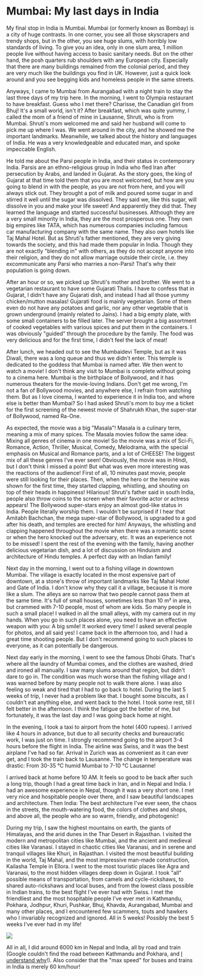 # Mumbai: My last days in India

My final stop in India is Mumbai. Mumbai (or formerly known as Bombay) is a city of huge contrasts. In one corner, you see all those skyscrapers and trendy shops, but in the other, you see huge slums, with horribly low standards of living. To give you an idea, only in one slum area, 1 million people live without having access to basic sanitary needs. But on the other hand, the posh quarters rub shoulders with any European city. Especially that there are many buildings remained from the colonial period, and they are very much like the buildings you find in UK. However, just a quick look around and you see begging kids and homeless people in the same streets.

Anyways, I came to Mumbai from Aurangabad with a night train to stay the last three days of my trip here. In the morning, I went to Olympia restaurant to have breakfast. Guess who I met there? Charisse, the Canadian girl from Bhuj! It's a small world, isn't it? After breakfast, which was quite yummy, I called the mom of a friend of mine in Lausanne, Shruti, who is from Mumbai. Shruti's mom welcomed me and said her husband will come to pick me up where I was. We went around in the city, and he showed me the important landmarks. Meanwhile, we talked about the history and languages of India. He was a very knowledgeable and educated man, and spoke impeccable English.

He told me about the Parsi people in India, and their status in contemporary India. Parsis are an ethno-religious group in India who fled Iran after persecution by Arabs, and landed in Gujarat. As the story goes, the king of Gujarat at that time told them that you are most welcomed, but how are you going to blend in with the people, as you are not from here, and you will always stick out. They brought a pot of milk and poured some sugar in and stirred it well until the sugar was dissolved. They said we, like this sugar, will dissolve in you and make your life sweet! And apparently they did that. They learned the language and started successful businesses. Although they are a very small minority in India, they are the most prosperous one. They own big empires like TATA, which has numerous companies including famous car manufacturing company with the same name. They also own hotels like Taj Mahal Hotel. But as Shruti's father mentioned, they are very giving towards the society, and this had made them popular in India. Though they are not exactly "blending in" with others, as they do not accept anyone into their religion, and they do not allow marriage outside their circle, i.e. they excommunicate any Parsi who marries a non-Parsi! That's why their population is going down.

After an hour or so, we picked up Shruti's mother and brother. We went to a vegetarian restaurant to have some Gujarati Thalis. I have to confess that in Gujarat, I didn't have any Gujarati dish, and instead I had all those yummy chicken/mutton masalas! Gujarati food is mainly vegetarian. Some of them even do not have any potatoes and garlic, nor any other vegetable that is grown underground (mainly related to Jains). I had a big empty plate, with some small containers to be filled later. The server brought a big assortment of cooked vegetables with various spices and put them in the containers. I was obviously "guided" through the procedure by the family. The food was very delicious and for the first time, I didn't feel the lack of meat!

After lunch, we headed out to see the Mumbaidevi Temple, but as it was Diwali, there was a long queue and thus we didn't enter. This temple is dedicated to the goddess that Mumbai is named after. We then went to watch a movie! I don't think any visit to Mumbai is complete without going to a cinema here. Mumbai is the birthplace of Bollywood, and it has numerous theaters for the movie-loving Indians. Don't get me wrong, I'm not a fan of Bollywood movies, and anywhere else, I refrain from watching them. But as I love cinema, I wanted to experience it in India too, and where else is better than Mumbai? So I had asked Shruti's mom to buy me a ticket for the first screening of the newest movie of Shahrukh Khan, the super-star of Bollywood, named Ra-One.

As expected, the movie was a big "Masala"! Masala is a culinary term, meaning a mix of many spices. The Masala movies follow the same idea: Mixing all genres of cinema in one movie! So the movie was a mix of Sci-Fi, Romance, Action, Thriller, Musical, Comedy, Melodrama, with the special emphasis on Musical and Romance parts, and a lot of CHEESE! The biggest mix of all these genres I've ever seen! Obviously, the movie was in Hindi, but I don't think I missed a point! But what was even more interesting was the reactions of the audience! First of all, 10 minutes past movie, people were still looking for their places. Then, when the hero or the heroine was shown for the first time, they started clapping, whistling, and shouting on top of their heads in happiness! Hilarious! Shruti's father said in south India, people also throw coins to the screen when their favorite actor or actress appears! The Bollywood super-stars enjoy an almost god-like status in India. People literally worship them. I wouldn't be surprised if I hear that Amitabh Bachchan, the mega super-star of Bollywood, is upgraded to a god after his death, and temples are erected for him! Anyways, the whistling and clapping happened throughout the movie when there was a romantic scene or when the hero knocked out the adversary, etc. It was an experience not to be missed! I spent the rest of the evening with the family, having another delicious vegetarian dish, and a lot of discussion on Hinduism and architecture of Hindu temples. A perfect day with an Indian family!

Next day in the morning, I went out to a fishing village in downtown Mumbai. The village is exactly located in the most expensive part of downtown, at a stone's throw of important landmarks like Taj Mahal Hotel and Gate of India. I don't know why they call it a village, because it is more like a slum. The alleys are so narrow that two people cannot pass them at the same time. It's full of small houses, sometimes less than 10 m² in area, but crammed with 7-10 people, most of whom are kids. So many people in such a small place! I walked in all the small alleys, with my camera out in my hands. When you go in such places alone, you need to have an effective weapon with you: A big smile! It worked every time! I asked several people for photos, and all said yes! I came back in the afternoon too, and I had a great time shooting people. But I don't recommend going to such places to everyone, as it can potentially be dangerous.

Next day early in the morning, I went to see the famous Dhobi Ghats. That's where all the laundry of Mumbai comes, and the clothes are washed, dried and ironed all manually. I saw many slums around that region, but didn't dare to go in. The condition was much worse than the fishing village and I was warned before by many people not to walk there alone. I was also feeling so weak and tired that I had to go back to hotel. During the last 5 weeks of trip, I never had a problem like that. I bought some biscuits, as I couldn't eat anything else, and went back to the hotel. I took some rest, till I felt better in the afternoon. I think the fatigue got the better of me, but fortunately, it was the last day and I was going back home at night.

In the evening, I took a taxi to airport from the hotel (400 rupees). I arrived like 4 hours in advance, but due to all security checks and bureaucratic work, I was just on time. I strongly recommend going to the airport 3-4 hours before the flight in India. The airline was Swiss, and it was the best airplane I've had so far. Arrival in Zurich was as convenient as it can ever get, and I took the train back to Lausanne. The change in temperature was drastic: From 30-35 °C humid Mumbai to 7-10 °C Lausanne!

I arrived back at home before 10 AM. It feels so good to be back after such a long trip, though I had a great time back in Iran, and in Nepal and India. I had an awesome experience in Nepal, though it was a very short one. I met very nice and hospitable people over there, and I saw beautiful landscapes and architecture. Then India: The best architecture I've ever seen, the chaos in the streets, the mouth-watering food, the colors of clothes and shops, and above all, the people who are so warm, friendly, and photogenic!

During my trip, I saw the highest mountains on earth, the giants of Himalayas, and the arid dunes in the Thar Desert in Rajasthan. I visited the modern and metropolitan cities like Mumbai, and the ancient and medieval cities like Varanasi. I stayed in chaotic cities like Varanasi, and in serene and tranquil villages like Khuri, in Rajasthan. I visited the most beautiful building in the world, Taj Mahal, and the most impressive man-made construction, Kailasha Temple in Ellora. I went to the most touristic places like Agra and Varanasi, to the most hidden villages deep down in Gujarat. I took "all" possible means of transportation, from camels and cycle-rickshaws, to shared auto-rickshaws and local buses, and from the lowest class possible in Indian trains, to the best flight I've ever had with Swiss. I met the friendliest and the most hospitable people I've ever met in Kathmandu, Pokhara, Jodhpur, Khuri, Pushkar, Bhuj, Khavda, Aurangabad, Mumbai and many other places, and I encountered few scammers, touts and hawkers who I invariably recognized and ignored. All in 5 weeks! Possibly the best 5 weeks I've ever had in my life!

![](https://blogger.googleusercontent.com/img/b/R29vZ2xl/AVvXsEhChAjHv8r2Ts6SPr18s6_ZDhGlMsLdQukOrLK2fDjVBO7ity0WdKq3DZ8J2NUsc8zbdmvBe-sx2zcbzTPKcJmX5xdcqSY-DxnaUu5TXje_GRLr0e2_PHAhHARvgHfqOjFMLzEBzltNCYb9/s400/Taj.jpg)

All in all, I did around 6000 km in Nepal and India, all by road and train (Google couldn't find the road between Kathmandu and Pokhara, and [I understand why](https://photopensieve.github.io/2011/09/29/kathmandu-pokhara.html)!). Also consider that the "max speed" for buses and trains in India is merely 60 km/hour!
